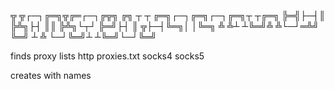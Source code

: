 
╦ ╦┌─┐╔═╗╦╔═┌─┐╔╦╗  ╔╗ ┬ ┬  ╔═╗┌─┐╔═╗┌─┐╔═╗┬ ┬╔═╗
╠═╣├─┤║  ╠╩╗├┤  ║║  ╠╩╗└┬┘  ╠═╝├┤ ║ ╦├─┤╚═╗│ │╚═╗
╩ ╩┴ ┴╚═╝╩ ╩└─┘═╩╝  ╚═╝ ┴   ╩  └─┘╚═╝┴ ┴╚═╝└─┘╚═╝

finds proxy lists http
proxies.txt
socks4
socks5
 
creates with names
